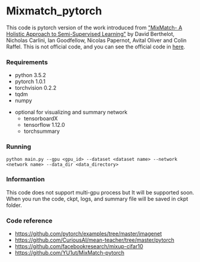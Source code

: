 # Mixmatch_pytorch
This code is pytorch version of the work introduced from ["MixMatch- A Holistic Approach to Semi-Supervised Learning"](https://arxiv.org/abs/1905.02249) by David Berthelot, Nicholas Carlini, Ian Goodfellow, Nicolas Papernot, Avital Oliver and Colin Raffel. This is not official code, and you can see the official code in [here](https://github.com/google-research/mixmatch).

### Requirements
* python 3.5.2
* pytorch 1.0.1
* torchvision 0.2.2
* tqdm
* numpy
- optional for visualizing and summary network
  * tensorboardX
  * tensorflow 1.12.0
  * torchsummary

### Running
    python main.py --gpu <gpu_id> --dataset <dataset name> --network <network name> --data_dir <data_directory>

### Informantion
This code does not support multi-gpu process but It will be supported soon.
When you run the code, ckpt, logs, and summary file will be saved in ckpt folder.

### Code reference
- https://github.com/pytorch/examples/tree/master/imagenet
- https://github.com/CuriousAI/mean-teacher/tree/master/pytorch
- https://github.com/facebookresearch/mixup-cifar10
- https://github.com/YU1ut/MixMatch-pytorch
